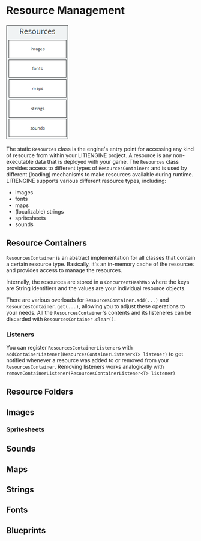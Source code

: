 # Resource Management

![Resources API](images/api-resources.png)

The static `Resources` class is the engine's entry point for accessing any kind of resource from within your LITIENGINE project. A resource is any non-executable data that is deployed with your game. The `Resources` class provides access to different types of `ResourcesContainers` and is used by different \(loading\) mechanisms to make resources available during runtime. LITIENGINE supports various different resource types, including:

* images
* fonts
* maps
* \(localizable\) strings
* spritesheets
* sounds

## Resource Containers

`ResourcesContainer` is an abstract implementation for all classes that contain a certain resource type. Basically, it's an in-memory cache of the resources and provides access to manage the resources.

Internally, the resources are stored in a `ConcurrentHashMap` where the keys are String identifiers and the values are your individual resource objects.

There are various overloads for `ResourcesContainer.add(...)` and `ResourcesContainer.get(...)`, allowing you to adjust these operations to your needs. All the `ResourcesContainer`'s contents and its listeneres can be discarded with `ResourcesContainer.clear()`.

### Listeners

You can register `ResourcesContainerListener`s with `addContainerListener(ResourcesContainerListener<T> listener)` to get notified whenever a resource was added to or removed from your `ResourcesContainer`. Removing listeners works analogically with `removeContainerListener(ResourcesContainerListener<T> listener)`

## Resource Folders

## Images

### Spritesheets

## Sounds

## Maps 

## Strings

## Fonts

## Blueprints

